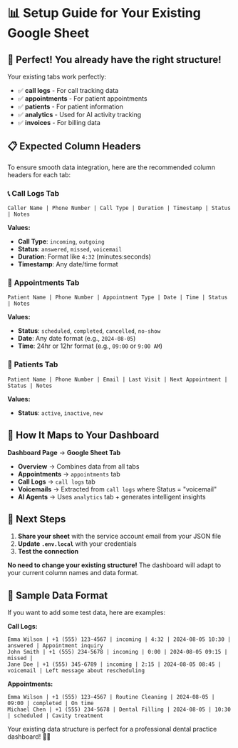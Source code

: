 # 📊 Setup Guide for Your Existing Google Sheet

## 🎉 Perfect! You already have the right structure!

Your existing tabs work perfectly:
- ✅ **call logs** - For call tracking data
- ✅ **appointments** - For patient appointments  
- ✅ **patients** - For patient information
- ✅ **analytics** - Used for AI activity tracking
- ✅ **invoices** - For billing data

## 📋 Expected Column Headers

To ensure smooth data integration, here are the recommended column headers for each tab:

### 📞 **Call Logs Tab**
```
Caller Name | Phone Number | Call Type | Duration | Timestamp | Status | Notes
```

**Values:**
- **Call Type**: `incoming`, `outgoing`  
- **Status**: `answered`, `missed`, `voicemail`
- **Duration**: Format like `4:32` (minutes:seconds)
- **Timestamp**: Any date/time format

### 📅 **Appointments Tab**  
```
Patient Name | Phone Number | Appointment Type | Date | Time | Status | Notes
```

**Values:**
- **Status**: `scheduled`, `completed`, `cancelled`, `no-show`
- **Date**: Any date format (e.g., `2024-08-05`)
- **Time**: 24hr or 12hr format (e.g., `09:00` or `9:00 AM`)

### 👥 **Patients Tab**
```
Patient Name | Phone Number | Email | Last Visit | Next Appointment | Status | Notes
```

**Values:**
- **Status**: `active`, `inactive`, `new`

## 🔄 How It Maps to Your Dashboard

**Dashboard Page** → **Google Sheet Tab**
- **Overview** → Combines data from all tabs
- **Appointments** → `appointments` tab
- **Call Logs** → `call logs` tab  
- **Voicemails** → Extracted from `call logs` where Status = "voicemail"
- **AI Agents** → Uses `analytics` tab + generates intelligent insights

## 🚀 Next Steps

1. **Share your sheet** with the service account email from your JSON file
2. **Update `.env.local`** with your credentials
3. **Test the connection** 

**No need to change your existing structure!** The dashboard will adapt to your current column names and data format.

## 📝 Sample Data Format

If you want to add some test data, here are examples:

**Call Logs:**
```
Emma Wilson | +1 (555) 123-4567 | incoming | 4:32 | 2024-08-05 10:30 | answered | Appointment inquiry
John Smith | +1 (555) 234-5678 | incoming | 0:00 | 2024-08-05 09:15 | missed | 
Jane Doe | +1 (555) 345-6789 | incoming | 2:15 | 2024-08-05 08:45 | voicemail | Left message about rescheduling
```

**Appointments:**
```
Emma Wilson | +1 (555) 123-4567 | Routine Cleaning | 2024-08-05 | 09:00 | completed | On time
Michael Chen | +1 (555) 234-5678 | Dental Filling | 2024-08-05 | 10:30 | scheduled | Cavity treatment
```

Your existing data structure is perfect for a professional dental practice dashboard! 🦷✨